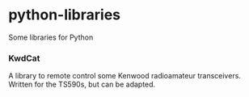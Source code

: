 # python-libraries
Some libraries for Python

### KwdCat
A library to remote control some Kenwood radioamateur transceivers. Written for the TS590s, but can be adapted.
